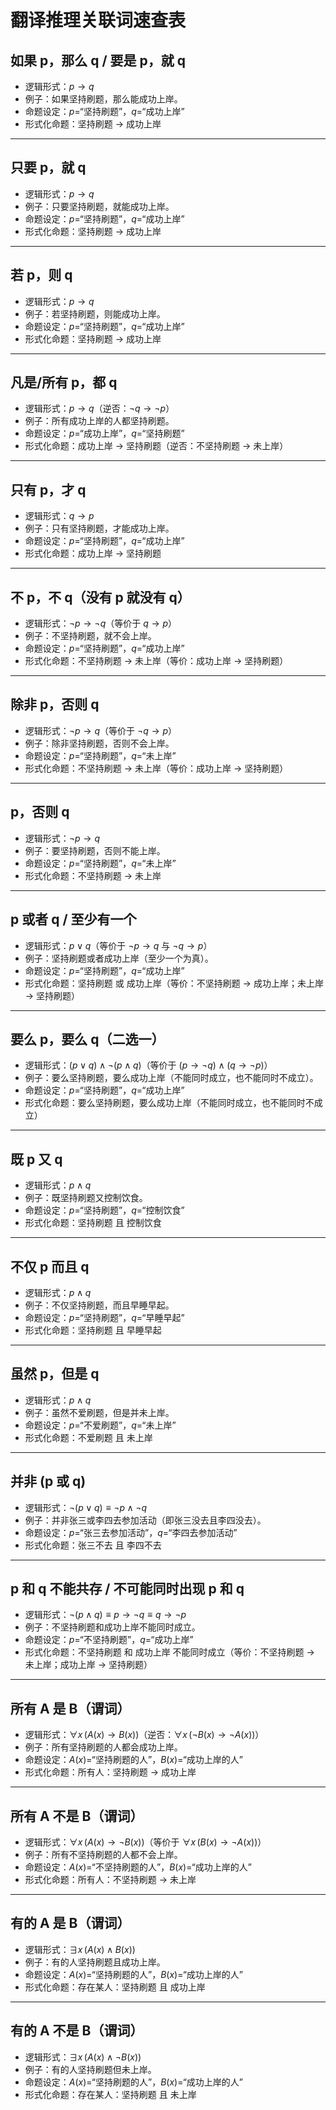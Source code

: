 # 翻译推理关联词速查表

## 如果 p，那么 q / 要是 p，就 q

- 逻辑形式：$p \rightarrow q$
- 例子：如果坚持刷题，那么能成功上岸。
- 命题设定：$p$=“坚持刷题”，$q$=“成功上岸”
- 形式化命题：坚持刷题 -> 成功上岸

 ---

## 只要 p，就 q

- 逻辑形式：$p \rightarrow q$
- 例子：只要坚持刷题，就能成功上岸。
- 命题设定：$p$=“坚持刷题”，$q$=“成功上岸”
- 形式化命题：坚持刷题 -> 成功上岸

---

## 若 p，则 q

- 逻辑形式：$p \rightarrow q$
- 例子：若坚持刷题，则能成功上岸。
- 命题设定：$p$=“坚持刷题”，$q$=“成功上岸”
- 形式化命题：坚持刷题 -> 成功上岸

---

## 凡是/所有 p，都 q

- 逻辑形式：$p \rightarrow q$（逆否：$\lnot q \rightarrow \lnot p$）
- 例子：所有成功上岸的人都坚持刷题。
- 命题设定：$p$=“成功上岸”，$q$=“坚持刷题”
- 形式化命题：成功上岸 -> 坚持刷题（逆否：不坚持刷题 -> 未上岸）

---

## 只有 p，才 q

- 逻辑形式：$q \rightarrow p$
- 例子：只有坚持刷题，才能成功上岸。
- 命题设定：$p$=“坚持刷题”，$q$=“成功上岸”
- 形式化命题：成功上岸 -> 坚持刷题

---

## 不 p，不 q（没有 p 就没有 q）

- 逻辑形式：$\lnot p \rightarrow \lnot q$（等价于 $q \rightarrow p$）
- 例子：不坚持刷题，就不会上岸。
- 命题设定：$p$=“坚持刷题”，$q$=“成功上岸”
- 形式化命题：不坚持刷题 -> 未上岸（等价：成功上岸 -> 坚持刷题）

---

## 除非 p，否则 q

- 逻辑形式：$\lnot p \rightarrow q$（等价于 $\lnot q \rightarrow p$）
- 例子：除非坚持刷题，否则不会上岸。
- 命题设定：$p$=“坚持刷题”，$q$=“未上岸”
- 形式化命题：不坚持刷题 -> 未上岸（等价：成功上岸 -> 坚持刷题）

---

## p，否则 q

- 逻辑形式：$\lnot p \rightarrow q$
- 例子：要坚持刷题，否则不能上岸。
- 命题设定：$p$=“坚持刷题”，$q$=“未上岸”
- 形式化命题：不坚持刷题 -> 未上岸

---

## p 或者 q / 至少有一个

- 逻辑形式：$p \lor q$（等价于 $\lnot p \rightarrow q$ 与 $\lnot q \rightarrow p$）
- 例子：坚持刷题或者成功上岸（至少一个为真）。
- 命题设定：$p$=“坚持刷题”，$q$=“成功上岸”
- 形式化命题：坚持刷题 或 成功上岸（等价：不坚持刷题 -> 成功上岸；未上岸 -> 坚持刷题）

---

## 要么 p，要么 q（二选一）

- 逻辑形式：$(p \lor q) \land \lnot(p \land q)$（等价于 $(p \rightarrow \lnot q) \land (q \rightarrow \lnot p)$）
- 例子：要么坚持刷题，要么成功上岸（不能同时成立，也不能同时不成立）。
- 命题设定：$p$=“坚持刷题”，$q$=“成功上岸”
- 形式化命题：要么坚持刷题，要么成功上岸（不能同时成立，也不能同时不成立）

---

## 既 p 又 q

- 逻辑形式：$p \land q$
- 例子：既坚持刷题又控制饮食。
- 命题设定：$p$=“坚持刷题”，$q$=“控制饮食”
- 形式化命题：坚持刷题 且 控制饮食

---

## 不仅 p 而且 q

- 逻辑形式：$p \land q$
- 例子：不仅坚持刷题，而且早睡早起。
- 命题设定：$p$=“坚持刷题”，$q$=“早睡早起”
- 形式化命题：坚持刷题 且 早睡早起

---

## 虽然 p，但是 q

- 逻辑形式：$p \land q$
- 例子：虽然不爱刷题，但是并未上岸。
- 命题设定：$p$=“不爱刷题”，$q$=“未上岸”
- 形式化命题：不爱刷题 且 未上岸

---

## 并非 (p 或 q)

- 逻辑形式：$\lnot(p \lor q) \equiv \lnot p \land \lnot q$
- 例子：并非张三或李四去参加活动（即张三没去且李四没去）。
- 命题设定：$p$=“张三去参加活动”，$q$=“李四去参加活动”
- 形式化命题：张三不去 且 李四不去

---

## p 和 q 不能共存 / 不可能同时出现 p 和 q

- 逻辑形式：$\lnot(p \land q) \equiv p \rightarrow \lnot q \equiv q \rightarrow \lnot p$
- 例子：不坚持刷题和成功上岸不能同时成立。
- 命题设定：$p$=“不坚持刷题”，$q$=“成功上岸”
- 形式化命题：不坚持刷题 和 成功上岸 不能同时成立（等价：不坚持刷题 -> 未上岸；成功上岸 -> 坚持刷题）

---

## 所有 A 是 B（谓词）

- 逻辑形式：$\forall x\,(A(x) \rightarrow B(x))$（逆否：$\forall x\,(\lnot B(x) \rightarrow \lnot A(x))$）
- 例子：所有坚持刷题的人都会成功上岸。
- 命题设定：$A(x)$=“坚持刷题的人”，$B(x)$=“成功上岸的人”
- 形式化命题：所有人：坚持刷题 -> 成功上岸

---

## 所有 A 不是 B（谓词）

- 逻辑形式：$\forall x\,(A(x) \rightarrow \lnot B(x))$（等价于 $\forall x\,(B(x) \rightarrow \lnot A(x))$）
- 例子：所有不坚持刷题的人都不会上岸。
- 命题设定：$A(x)$=“不坚持刷题的人”，$B(x)$=“成功上岸的人”
- 形式化命题：所有人：不坚持刷题 -> 未上岸

---

## 有的 A 是 B（谓词）

- 逻辑形式：$\exists x\,(A(x) \land B(x))$
- 例子：有的人坚持刷题且成功上岸。
- 命题设定：$A(x)$=“坚持刷题的人”，$B(x)$=“成功上岸的人”
- 形式化命题：存在某人：坚持刷题 且 成功上岸

---

## 有的 A 不是 B（谓词）

- 逻辑形式：$\exists x\,(A(x) \land \lnot B(x))$
- 例子：有的人坚持刷题但未上岸。
- 命题设定：$A(x)$=“坚持刷题的人”，$B(x)$=“成功上岸的人”
- 形式化命题：存在某人：坚持刷题 且 未上岸
